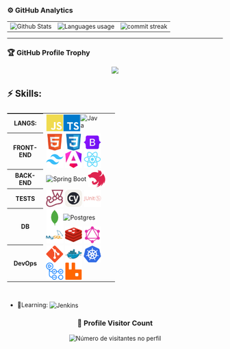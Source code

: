 ### ⚙️ GitHub Analytics

<table style="width:100%">
  <tr>
    <td>
      <img
        align="left"
        src="https://github-readme-stats.vercel.app/api?username=wesnds&theme=dark&hide_border=true&include_all_commits=true"
        alt="Github Stats"
      />
    </td>
    <td>
      <img
        align="left"
        src="https://github-readme-stats.vercel.app/api/top-langs/?username=wesnds&theme=dark&hide_border=true&include_all_commits=true&count_private=true&layout=compact"
        alt="Languages usage"
      />
    </td>
    <td>
      <img src="https://streak-stats.demolab.com?user=wesnds&theme=dark&hide_border=true" alt="commit streak" />
    </td>
  </tr>
</table>

---

### 🏆 GitHub Profile Trophy

<p align="center">
  <a
    href="https://github.com/wesnds/github-profile-trophy"
    title="repositório de troféus"
  >
    <img
      width="800"
      src="https://github-profile-trophy.vercel.app/?username=wesnds&column=8&theme=darkhub&no-frame=true&no-bg=true"
    />
  </a>
</p>

## ⚡ Skills:

<table style="width:100%;display:grid;grid-template-columns:1fr 1fr">
  <tr>
    <th>LANGS:</th>
    <td style="display:flex">
      <img align="center" alt="JavaScipt" height="40" width="40" src="https://raw.githubusercontent.com/devicons/devicon/master/icons/javascript/javascript-plain.svg">
      <img align="center" alt="Typescript" height="40" width="40" src="https://raw.githubusercontent.com/devicons/devicon/master/icons/typescript/typescript-original.svg">
      <img align="center" alt="Java" height="40" width="40" src="https://skillicons.dev/icons?i=java">
    </td>
  </tr>
  <tr>
    <th>FRONT-END</th>
    <td>
      <img align="center" alt="HTML" height="40" width="40" src="https://raw.githubusercontent.com/devicons/devicon/master/icons/html5/html5-original.svg">
      <img align="center" alt="CSS" height="40" width="40" src="https://raw.githubusercontent.com/devicons/devicon/master/icons/css3/css3-original.svg">
      <img align="center" alt="Bootstrap" height="40" width="40" src="https://raw.githubusercontent.com/devicons/devicon/master/icons/bootstrap/bootstrap-original.svg">
      <img align="center" alt="Tailwind" height="40" width="40" src="https://raw.githubusercontent.com/devicons/devicon/master/icons/tailwindcss/tailwindcss-original.svg">
      <img align="center" alt="Angular" height="40" width="40" src="https://raw.githubusercontent.com/devicons/devicon/master/icons/angular/angular-original.svg">
      <img align="center" alt="React" height="40" width="40" src="https://raw.githubusercontent.com/devicons/devicon/master/icons/react/react-original.svg">
    </td>
  </tr>
  <tr>
    <th>BACK-END</th>
    <td>
      <img align="center" alt="Spring Boot" height ="40" width="40" src="https://skillicons.dev/icons?i=spring">
      <img align="center" alt="NestJS" height ="40" width="40" src="https://raw.githubusercontent.com/devicons/devicon/refs/heads/master/icons/nestjs/nestjs-original.svg">
    </td>
  </tr>
  <tr>
    <th>TESTS</th>
    <td>
      <img align="center" alt="Jest" height ="40" width="40" src="https://raw.githubusercontent.com/devicons/devicon/master/icons/jest/jest-plain.svg">
    <img align="center" alt="Cypress" height ="40" width="40" src="https://raw.githubusercontent.com/tandpfun/skill-icons/main/icons/Cypress-Light.svg">
    <img align="center" alt="JUnit" height ="40" width="40" src="https://raw.githubusercontent.com/devicons/devicon/refs/heads/master/icons/junit/junit-line-wordmark.svg">
    </td>
  </tr>
  <tr>
    <th>DB</th>
    <td>
      <img align="center" alt="MongoDB" height ="40" width="40" src="https://raw.githubusercontent.com/devicons/devicon/master/icons/mongodb/mongodb-plain.svg"><img align="center" alt="Postgres" height ="40" width="40" src="https://skillicons.dev/icons?i=postgres">
      <img align="center" alt="MySQL" height ="40" width="40" src="https://raw.githubusercontent.com/devicons/devicon/refs/heads/master/icons/mysql/mysql-original-wordmark.svg">
      <img align="center" alt="Redis" height ="40" width="40" src="https://raw.githubusercontent.com/devicons/devicon/refs/heads/master/icons/redis/redis-original.svg">
      <img align="center" alt="GraphQL" height ="40" width="40" src="https://raw.githubusercontent.com/devicons/devicon/refs/heads/master/icons/graphql/graphql-plain.svg">
    </td>
  </tr>
  <tr>
    <th>DevOps</th>
    <td>
       <img align="center" alt="GIT" height="40" width="40" src="https://raw.githubusercontent.com/devicons/devicon/master/icons/git/git-original.svg">
      <img align="center" alt="Docker" height ="40" width="40" src="https://raw.githubusercontent.com/devicons/devicon/master/icons/docker/docker-original.svg">
      <img align="center" alt="Kubernetes" height ="40" width="40" src="https://raw.githubusercontent.com/devicons/devicon/refs/heads/master/icons/kubernetes/kubernetes-original.svg">
      <img align="center" alt="Github Actions" height ="40" width="40" src="https://raw.githubusercontent.com/devicons/devicon/refs/heads/master/icons/githubactions/githubactions-plain.svg">
      <img align="center" alt="RabbitMQ" height ="40" width="40" src="https://raw.githubusercontent.com/devicons/devicon/refs/heads/master/icons/rabbitmq/rabbitmq-original.svg">
<!--   <img align="center" alt="Kafka" height ="40" width="40" src="https://raw.githubusercontent.com/devicons/devicon/refs/heads/master/icons/apachekafka/apachekafka-original.svg"> -->
    </td>
  </tr>
</table>
  
<br>
          
- 🌱Learning: <img align="center" alt="Jenkins" height ="80" width="80" src="https://skillicons.dev/icons?i=jenkins">

###

<div align="center">
  <h3><b>📍 Profile Visitor Count</b></h3>
</div>

<p align="center">
  <img
    src="https://profile-counter.glitch.me/wesnds/count.svg"
    alt="Número de visitantes no perfil"
  />
</p>
